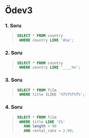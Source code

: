 # Ödev3

### 1. Soru

> ```SQL
> SELECT * FROM country
>  WHERE country LIKE 'A%a';
> ```

### 2. Soru

> ```SQL
> SELECT * FROM country
>  WHERE country LIKE '____%n';
> ```

### 3. Soru

> ```SQL
> SELECT * FROM film
>  WHERE title ILIKE '%T%T%T%T%';
> ```

### 4. Soru

> ```SQL
> SELECT * FROM film
>  WHERE title LIKE 'C%'
>    AND length > 90
>    AND rental_rate = 2.99;
> ```
